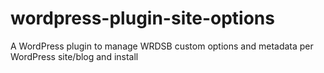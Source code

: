# wordpress-plugin-site-options
A WordPress plugin to manage WRDSB custom options and metadata per WordPress site/blog and install
